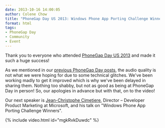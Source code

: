 ```yaml
---
date: 2013-10-16 14:00:05
author: Colene Chow
title: "PhoneGap Day US 2013: Windows Phone App Porting Challenge Winners"
format: html
tags:
- PhoneGap Day
- Community
- Event
---
```


Thank you to everyone who attended [PhoneGap Day US 2013](http://pgday.phonegap.com/us2013) and made it such a huge success!

As we mentioned in our [previous PhoneGap Day posts](http://phonegap.com/blog/tag/phonegap-day/), the audio quality is not what we were hoping for due to some technical glitches. We've been working madly to get it improved which is why we've been delayed in sharing them. Nothing too shabby, but not as good as being at PhoneGap Day in person! So, our apologies in advance but with that, on to the video!

Our next speaker is [Jean-Christophe Cimetiere](https://twitter.com/jccim), Director – Developer Product Marketing at Microsoft, and his talk on "Windows Phone App Porting Challenge Winners".

{% include video.html id="mgkRvkDuwdc" %}
